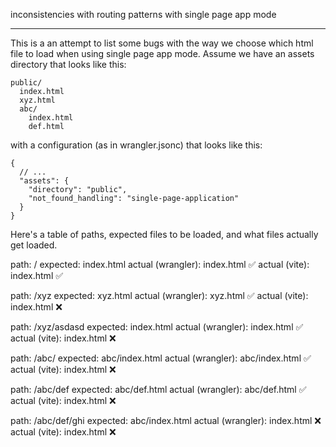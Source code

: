 inconsistencies with routing patterns with single page app mode

---

This is a an attempt to list some bugs with the way we choose which html file to load when using single page app mode. Assume we have an assets directory that looks like this:

```
public/
  index.html
  xyz.html
  abc/
    index.html
    def.html
```

with a configuration (as in wrangler.jsonc) that looks like this:

```jsonc
{
  // ...
  "assets": {
    "directory": "public",
    "not_found_handling": "single-page-application"
  }
}
```

Here's a table of paths, expected files to be loaded, and what files actually get loaded.

path: /
expected: index.html
actual (wrangler): index.html ✅
actual (vite): index.html ✅

path: /xyz
expected: xyz.html
actual (wrangler): xyz.html ✅
actual (vite): index.html ❌

path: /xyz/asdasd
expected: index.html
actual (wrangler): index.html ✅
actual (vite): index.html ❌

path: /abc/
expected: abc/index.html
actual (wrangler): abc/index.html ✅
actual (vite): index.html ❌

path: /abc/def
expected: abc/def.html
actual (wrangler): abc/def.html ✅
actual (vite): index.html ❌

path: /abc/def/ghi
expected: abc/index.html
actual (wrangler): index.html ❌
actual (vite): index.html ❌
